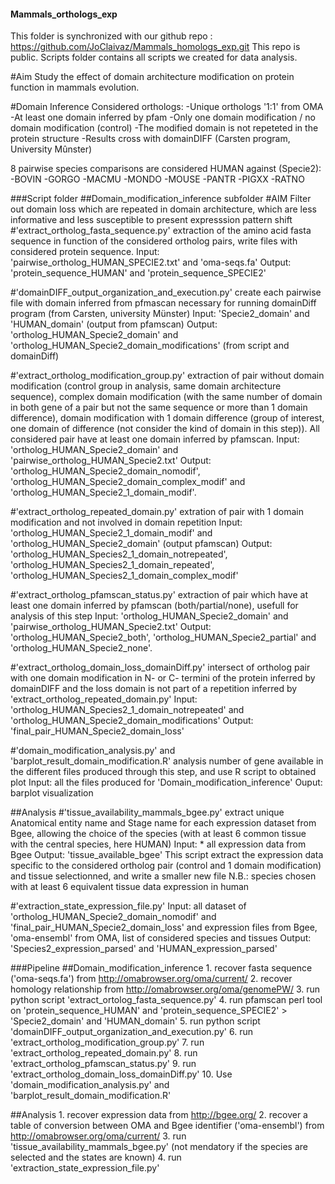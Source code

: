 #### Mammals_orthologs_exp
This folder is synchronized with our github repo : https://github.com/JoClaivaz/Mammals_homologs_exp.git
This repo is public.
Scripts folder contains all scripts we created for data analysis.

#Aim
Study the effect of domain architecture modification on protein function in mammals evolution.

#Domain Inference
Considered orthologs:
  -Unique orthologs '1:1' from OMA
  -At least one domain inferred by pfam
  -Only one domain modification / no domain modification (control)
  -The modified domain is not repeteted in the protein structure
  -Results cross with domainDIFF (Carsten program, University Mûnster)


8 pairwise species comparisons are considered HUMAN against (Specie2):
	-BOVIN
	-GORGO
	-MACMU
	-MONDO
	-MOUSE
	-PANTR
	-PIGXX
	-RATNO


###Script folder
##Domain_modification_inference subfolder
#AIM
Filter out domain loss which are repeated in domain architecture, which are less informative and less susceptible to present expresssion pattern shift
#'extract_ortholog_fasta_sequence.py'
extraction of the amino acid fasta sequence in function of the considered ortholog pairs, write files with considered protein sequence.
Input: 'pairwise_ortholog_HUMAN_SPECIE2.txt' and 'oma-seqs.fa'
Output: 'protein_sequence_HUMAN' and 'protein_sequence_SPECIE2'

#'domainDIFF_output_organization_and_execution.py'
create each pairwise file with domain inferred from pfmascan necessary for running domainDiff program (from Carsten, university Münster)
Input: 'Specie2_domain' and 'HUMAN_domain' (output from pfamscan)
Output: 'ortholog_HUMAN_Specie2_domain' and 'ortholog_HUMAN_Specie2_domain_modifications' (from script and domainDiff)

#'extract_ortholog_modification_group.py'
extraction of pair without domain modification (control group in analysis, same domain architecture sequence), complex domain modification (with the same number of domain in both gene of a pair but not the same sequence or more than 1 domain difference), domain modification with 1 domain difference (group of interest, one domain of difference (not consider the kind of domain in this step)). All considered pair have at least one domain inferred by pfamscan.
Input: 'ortholog_HUMAN_Specie2_domain' and 'pairwise_ortholog_HUMAN_Specie2.txt'
Output: 'ortholog_HUMAN_Specie2_domain_nomodif', 'ortholog_HUMAN_Specie2_domain_complex_modif' and 'ortholog_HUMAN_Specie2_1_domain_modif'.

#'extract_ortholog_repeated_domain.py'
extration of pair with 1 domain modification and not involved in domain repetition
Input: 'ortholog_HUMAN_Specie2_1_domain_modif' and 'ortholog_HUMAN_Specie2_domain' (output pfamscan)
Output: 'ortholog_HUMAN_Species2_1_domain_notrepeated', 'ortholog_HUMAN_Species2_1_domain_repeated', 'ortholog_HUMAN_Species2_1_domain_complex_modif'

#'extract_ortholog_pfamscan_status.py'
extraction of pair which have at least one domain inferred by pfamscan (both/partial/none), usefull for analysis of this step
Input: 'ortholog_HUMAN_Specie2_domain' and 'pairwise_ortholog_HUMAN_Specie2.txt'
Output: 'ortholog_HUMAN_Specie2_both', 'ortholog_HUMAN_Specie2_partial' and 'ortholog_HUMAN_Specie2_none'.

#'extract_ortholog_domain_loss_domainDiff.py'
intersect of ortholog pair with one domain modification in N- or C- termini of the protein inferred by domainDIFF and the loss domain is not part of a repetition inferred by 'extract_ortholog_repeated_domain.py'
Input: 'ortholog_HUMAN_Species2_1_domain_notrepeated' and 'ortholog_HUMAN_Specie2_domain_modifications'
Output: 'final_pair_HUMAN_Specie2_domain_loss'

#'domain_modification_analysis.py' and 'barplot_result_domain_modification.R'
analysis number of gene available in the different files produced through this step, and use R script to obtained plot
Input: all the files produced for 'Domain_modification_inference'
Ouput: barplot visualization


##Analysis
#'tissue_availability_mammals_bgee.py'
extract unique Anatomical entity name and Stage name for each expression dataset from Bgee, allowing the choice of the species (with at least 6 common tissue with the central species, here HUMAN)
Input: * all expression data from Bgee
Output: 'tissue_available_bgee'
This script extract the expression data specific to the considered ortholog pair (control and 1 domain modification) and tissue selectionned, and write a smaller new file
N.B.: species chosen with at least 6 equivalent tissue data expression in human

#'extraction_state_expression_file.py'
Input: all dataset of 'ortholog_HUMAN_Specie2_domain_nomodif' and 'final_pair_HUMAN_Specie2_domain_loss' and expression files from Bgee, 'oma-ensembl' from OMA, list of considered species and tissues
Output: 'Species2_expression_parsed' and 'HUMAN_expression_parsed'

###Pipeline
##Domain_modification_inference
	1. recover fasta sequence ('oma-seqs.fa') from http://omabrowser.org/oma/current/
	2. recover homology relationship from http://omabrowser.org/oma/genomePW/ 
	3. run python script 'extract_ortolog_fasta_sequence.py'
	4. run pfamscan perl tool on 'protein_sequence_HUMAN' and 'protein_sequence_SPECIE2' > 'Specie2_domain' and 'HUMAN_domain'
	5. run python script 'domainDIFF_output_organization_and_execution.py'
	6. run 'extract_ortholog_modification_group.py'
	7. run 'extract_ortholog_repeated_domain.py'
	8. run 'extract_ortholog_pfamscan_status.py'
	9. run 'extract_ortholog_domain_loss_domainDiff.py'
	10. Use 'domain_modification_analysis.py' and 'barplot_result_domain_modification.R'

##Analysis
	1. recover expression data from http://bgee.org/
	2. recover a table of conversion between OMA and Bgee identifier ('oma-ensembl') from http://omabrowser.org/oma/current/
	3. run 'tissue_availability_mammals_bgee.py' (not mendatory if the species are selected and the states are known)
	4. run 'extraction_state_expression_file.py'